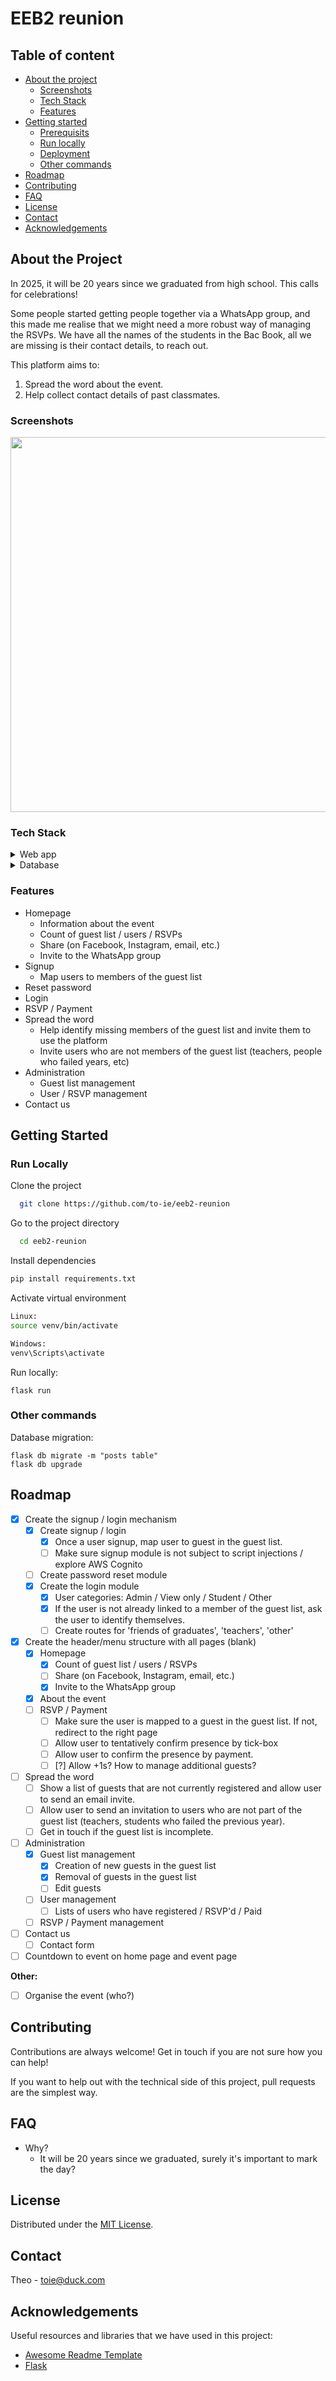 # EEB2 reunion

## Table of content
- [About the project](#about-the-project)
  * [Screenshots](#screenshots)
  * [Tech Stack](#tech-stack)
  * [Features](#features)
- [Getting started](#getting-started)
  * [Prerequisits](#prerequisites)
  * [Run locally](#run-locally)
  * [Deployment](#deployment)
  * [Other commands](#other-commands)
- [Roadmap](#roadmap)
- [Contributing](#contributing) 
- [FAQ](#faq)
- [License](#license)
- [Contact](#contact)
- [Acknowledgements](#acknowledgements)

## About the Project
In 2025, it will be 20 years since we graduated from high school. This calls for celebrations!

Some people started getting people together via a WhatsApp group, and this made me realise that we might need a more robust way of managing the RSVPs. We have all the names of the students in the Bac Book, all we are missing is their contact details, to reach out. 

This platform aims to:
1. Spread the word about the event.
2. Help collect contact details of past classmates.


### Screenshots
<img src="https://github.com/to-ie/eeb2-reunion/blob/main/app/static/screenshot.jpg?raw=true](https://github.com/to-ie/eeb2-reunion/blob/main/app/static/screenshot.jpg?raw=true" width="600px" />


### Tech Stack

<details>
  <summary>Web app</summary>
  <ul>
    <li><a href="https://www.typescriptlang.org/](https://flask.palletsprojects.com/en/2.2.x/">Python Flask</a></li>
    <li><a href="https://getbootstrap.com/docs/3.4/css/">Bootstrap CSS</a></li>
  </ul>
</details>

<details>
<summary>Database</summary>
  <ul>
    <li><a href="https://flask-sqlalchemy.palletsprojects.com/en/3.0.x/">Flask SQL Alchemy</a></li>
    <li><a href="https://www.mysql.com/">MySQL</a></li>
  </ul>
</details>

### Features

- Homepage
  - Information about the event
  - Count of guest list / users / RSVPs
  - Share (on Facebook, Instagram, email, etc.)
  - Invite to the WhatsApp group
- Signup
  - Map users to members of the guest list
- Reset password 
- Login 
- RSVP / Payment 
- Spread the word
  - Help identify missing members of the guest list and invite them to use the platform
  - Invite users who are not members of the guest list (teachers, people who failed years, etc)
- Administration
  - Guest list management
  - User / RSVP management
- Contact us

## Getting Started

### Run Locally

Clone the project

```bash
  git clone https://github.com/to-ie/eeb2-reunion
```

Go to the project directory

```bash
  cd eeb2-reunion
```

Install dependencies

```bash
pip install requirements.txt
```

Activate virtual environment

```bash
Linux:
source venv/bin/activate

Windows: 
venv\Scripts\activate
```

Run locally: 
```
flask run
```

### Other commands
Database migration:
```
flask db migrate -m "posts table"
flask db upgrade
```


## Roadmap
* [x] Create the signup / login mechanism 
  * [x] Create signup / login 
    * [x] Once a user signup, map user to guest in the guest list.
    * [ ] Make sure signup module is not subject to script injections  / explore AWS Cognito 
  * [ ] Create password reset module
  * [x] Create the login module 
    * [x] User categories: Admin / View only / Student / Other
    * [x] If the user is not already linked to a member of the guest list, ask the user to identify themselves.
    * [ ] Create routes for 'friends of graduates', 'teachers', 'other' 
* [x] Create the header/menu structure with all pages (blank)
  * [x] Homepage
    * [x] Count of guest list / users / RSVPs
    * [ ] Share (on Facebook, Instagram, email, etc.)
    * [x] Invite to the WhatsApp group
  * [x] About the event
  * [ ] RSVP / Payment
    * [ ] Make sure the user is mapped to a guest in the guest list. If not, redirect to the right page 
    * [ ] Allow user to tentatively confirm presence by tick-box
    * [ ] Allow user to confirm the presence by payment.
    * [ ] [?] Allow +1s? How to manage additional guests?
* [ ] Spread the word
  * [ ] Show a list of guests that are not currently registered and allow user to send an email invite. 
  * [ ] Allow user to send an invitation to users who are not part of the guest list (teachers, students who failed the previous year).
  * [ ] Get in touch if the guest list is incomplete. 
* [ ] Administration
  * [x] Guest list management
    * [x] Creation of new guests in the guest list 
    * [x] Removal of guests in the guest list
    * [ ] Edit guests
  * [ ] User management
    * [ ] Lists of users who have registered / RSVP'd / Paid
  * [ ] RSVP / Payment management 
* [ ] Contact us
    * [ ] Contact form

* [ ] Countdown to event on home page and event page

**Other:** 
* [ ] Organise the event (who?)

## Contributing

Contributions are always welcome! Get in touch if you are not sure how you can help! 

If you want to help out with the technical side of this project, pull requests are the simplest way.

## FAQ

- Why?
  + It will be 20 years since we graduated, surely it's important to mark the day?

## License

Distributed under the [MIT License](https://choosealicense.com/licenses/mit/).

## Contact

Theo - toie@duck.com

## Acknowledgements

Useful resources and libraries that we have used in this project:

 - [Awesome Readme Template](https://github.com/Louis3797/awesome-readme-template)
 - [Flask](https://flask.palletsprojects.com/en/2.2.x/)


